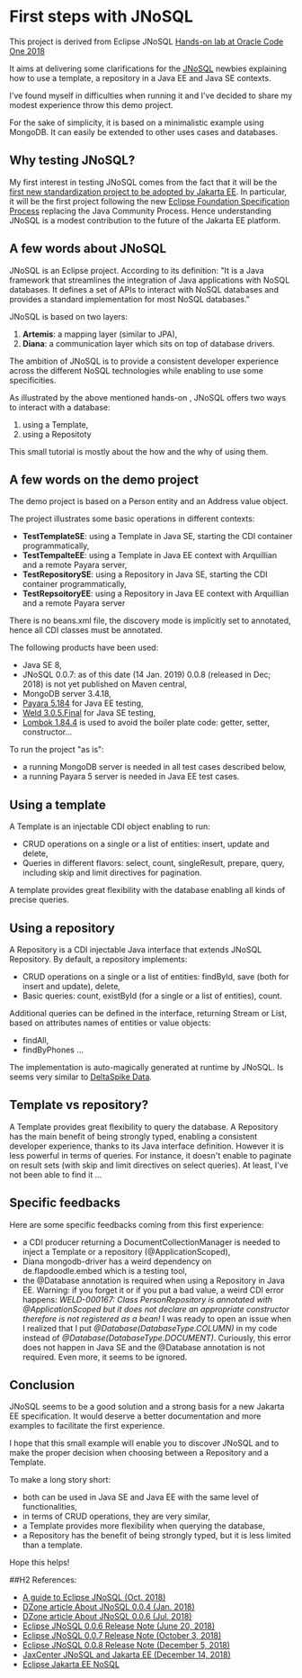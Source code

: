 # First steps with JNoSQL

This project is derived from Eclipse JNoSQL [Hands-on lab at Oracle Code One 2018](https://github.com/JNOSQL/oc1-hands-on-2018/tree/master/document)

It aims at delivering some clarifications for the [JNoSQL](https://projects.eclipse.org/) newbies explaining 
how to use a template, a repository in a Java EE and Java SE contexts.

I've found myself in difficulties when running it and I've decided to share my modest experience throw this demo project.

For the sake of simplicity, it is based on a minimalistic example using MongoDB. 
It can easily be extended to other uses cases and databases.


## Why testing JNoSQL?

My first interest in testing JNoSQL comes from the fact that it will be
the [first new standardization project to be adopted by Jakarta EE](https://projects.eclipse.org/proposals/jakarta-ee-nosql). 
In particular, it will be the first project following the new [Eclipse Foundation Specification Process](https://www.eclipse.org/projects/efsp/) 
replacing the Java Community Process. 
Hence understanding JNoSQL is a modest contribution to the future of the Jakarta EE platform.

## A few words about JNoSQL

JNoSQL is an Eclipse project. According to its definition:
"It is a Java framework that streamlines the integration of Java applications with NoSQL databases. 
It defines a set of APIs to interact with NoSQL databases and provides a standard implementation for most NoSQL databases."

JNoSQL is based on two layers:

1. **Artemis**: a mapping layer (similar to JPA),
2. **Diana**: a communication layer which sits on top of database drivers.

The ambition of JNoSQL is to provide a consistent developer experience across the different NoSQL technologies while enabling to use some specificities. 

As illustrated by the above mentioned hands-on , JNoSQL offers two ways to interact with a database:

1. using a Template,
2. using a Repositoty

This small tutorial is mostly about the how and the why of using them.

##  A few words on the demo project

The demo project is based on a Person entity and an Address value object.

The project illustrates some basic operations in different contexts:

- **TestTemplateSE**: using a Template in Java SE, starting the CDI container programmatically,
- **TestTempalteEE**: using a Template in Java EE context with Arquillian and a remote Payara server,
- **TestRepositorySE**: using a Repository in Java SE, starting the CDI container programmatically,
- **TestRepsoitoryEE**: using a Repository in Java EE context with Arquillian and a remote Payara server

There is no beans.xml file, the discovery mode is implicitly set to annotated, hence all CDI classes must be annotated.

The following products have been used:

- Java SE 8,
- JNoSQL 0.0.7: as of this date (14 Jan. 2019) 0.0.8 (released in Dec; 2018) is not yet published on Maven central,
- MongoDB server 3.4.18,
- [Payara 5.184](https://www.payara.fish/software/downloads/all-downloads/) for Java EE testing,
- [Weld 3.0.5.Final](http://weld.cdi-spec.org/) for Java SE testing,
- [Lombok 1.84.4](https://projectlombok.org/) is used to avoid the boiler plate code: getter, setter, constructor...

To run the project "as is":

- a running MongoDB server is needed in all test cases described below,
- a running Payara 5 server is needed in Java EE test cases.

## Using a template

A Template is an injectable CDI object enabling to run:

- CRUD operations on a single or a list of entities: insert, update and delete,
- Queries in different flavors: select, count, singleResult, prepare, query, including skip and limit directives for pagination.

A template provides great flexibility with the database enabling all kinds of precise queries. 

## Using a repository

A Repository is a CDI injectable Java interface that extends JNoSQL Repository.
By default, a repository implements:

- CRUD operations on a single or a list of entities: findById, save (both for insert and update), delete,
- Basic queries: count, existById (for a single or a list of entities), count.

Additional queries can be defined in the interface, returning Stream or List, based on attributes names of entities or value objects:

- findAll,
- findByPhones ...

The implementation is auto-magically generated at runtime by JNoSQL.
Is seems very similar to [DeltaSpike Data](https://deltaspike.apache.org/documentation/data.html).

 
## Template vs repository?

A Template provides great flexibility to query the database.
A Repository has the main benefit of being strongly typed, enabling a consistent developer experience, thanks to its Java interface definition. 
However it is less powerful in terms of queries. For instance, it doesn't enable to paginate on result sets (with skip and limit directives on select queries).
At least, I've not been able to find it ...


## Specific feedbacks

Here are some specific feedbacks coming from this first experience:

- a CDI producer returning a DocumentCollectionManager is needed to inject a Template or a repository (@ApplicationScoped),
- Diana mongodb-driver has a weird dependency on de.flapdoodle.embed which is a testing tool,
- the @Database annotation is required when using a Repository in Java EE. 
Warning: if you forget it or if you put a bad value, a weird CDI error happens: *WELD-000167: Class PersonRepository is annotated with @ApplicationScoped but it does not declare an appropriate constructor therefore is not registered as a bean!*
I was ready to open an issue when I realized that I put *@Database(DatabaseType.COLUMN)* in my code instead of *@Database(DatabaseType.DOCUMENT)*. 
Curiously, this error does not happen in Java SE and the @Database annotation is not required. Even more, it seems to be ignored.


## Conclusion

JNoSQL seems to be a good solution and a strong basis for a new Jakarta EE specification. 
It would deserve a better documentation and more examples to facilitate the first experience.

I hope that this small example will enable you to discover JNoSQL and to make the proper decision when choosing between a Repository and a Template.

To make a long story short:

- both can be used in Java SE and Java EE with the same level of functionalities,
- in terms of CRUD operations, they are very similar,
- a Template provides more flexibility when querying the database,
- a Repository has the benefit of being strongly typed, but it is less limited than a template.

Hope this helps!

##H2 References:

- [A guide to Eclipse JNoSQL (Oct. 2018)](https://www.baeldung.com/eclipse-jnosql)
- [DZone article About JNoSQL 0.0.4 (Jan. 2018)](https://dzone.com/articles/eclipse-jnosql-a-solution-to-java-in-nosql-databas)
- [DZone article About JNoSQL 0.0.6 (Jul. 2018)](https://dzone.com/articles/eclipse-jnosql-006-what-is-new-in-this-version?fromrel=true)
- [Eclipse JNoSQL 0.0.6 Release Note (June 20, 2018)](https://projects.eclipse.org/projects/technology.jnosql/releases/0.0.6)
- [Eclipse JNoSQL 0.0.7 Release Note (October 3, 2018)](https://projects.eclipse.org/projects/technology.jnosql/releases/0.0.7)
- [Eclipse JNoSQL 0.0.8 Release Note (December 5, 2018)](https://projects.eclipse.org/projects/technology.jnosql/releases/0.0.8)
- [JaxCenter JNoSQL and Jakarta EE (December 14, 2018)](https://jaxenter.com/jnosql-jakarta-ee-152815.html?utm_campaign=18days)
- [Eclipse Jakarta EE NoSQL](https://projects.eclipse.org/proposals/jakarta-ee-nosql)


